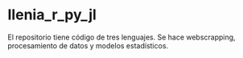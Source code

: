 # Ilenia_r_py_jl
El repositorio tiene código de tres lenguajes. Se hace webscrapping, procesamiento de datos y modelos estadísticos.
